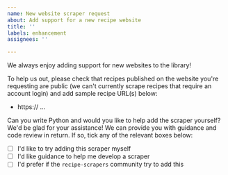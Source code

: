 ```yaml
---
name: New website scraper request
about: Add support for a new recipe website
title: ''
labels: enhancement
assignees: ''

---
```


We always enjoy adding support for new websites to the library!

To help us out, please check that recipes published on the website you're requesting are public (we can't currently scrape recipes that require an account login) and add sample recipe URL(s) below:

- https:// ...

Can you write Python and would you like to help add the scraper yourself?  We'd be glad for your assistance!  We can provide you with guidance and code review in return.  If so, tick any of the relevant boxes below:

- [ ] I'd like to try adding this scraper myself
- [ ] I'd like guidance to help me develop a scraper
- [ ] I'd prefer if the `recipe-scrapers` community try to add this
